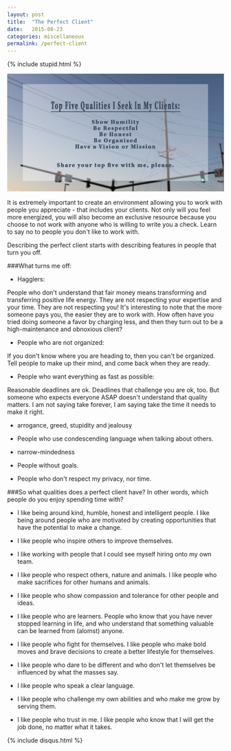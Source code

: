 ```yaml
---
layout: post
title:  "The Perfect Client"
date:   2015-08-23
categories: miscellaneous
permalink: /perfect-client
---
```

{% include stupid.html %}

![Top Five Qualities I Seek In My Clients](/assets/perfect_client.png)

It is extremely important to create an environment allowing you to work with people you appreciate - that includes your clients. Not only will you feel more energized, you will also become an exclusive resource because you choose to not work with anyone who is willing to write you a check. Learn to say no to people you don't like to work with.

Describing the perfect client starts with describing features in people that turn you off.

###What turns me off:

- Hagglers:

People who don't understand that fair money means transforming and transferring positive life energy. They are not respecting your expertise and your time. They are not respecting you! It's interesting to note that the more someone pays you, the easier they are to work with. How often have you tried doing someone a favor by charging less, and then they turn out to be a high-maintenance and obnoxious client?

- People who are not organized:

If you don't know where you are heading to, then you can't be organized. Tell people to make up their mind, and come back when they are ready.

- People who want everything as fast as possible:

Reasonable deadlines are ok. Deadlines that challenge you are ok, too. But someone who expects everyone ASAP doesn't understand that quality matters. I am not saying take forever, I am saying take the time it needs to make it right.

- arrogance, greed, stupidity and jealousy

- People who use condescending language when talking about others.

- narrow-mindedness

- People without goals.

- People who don't respect my privacy, nor time.

###So what qualities does a perfect client have? In other words, which people do you enjoy spending time with?

- I like being around kind, humble, honest and intelligent people. I like being around people who are motivated by creating opportunities that have the potential to make a change.

- I like people who inspire others to improve themselves.

- I like working with people that I could see myself hiring onto my own team.

- I like people who respect others, nature and animals. I like people who make sacrifices for other humans and animals.

- I like people who show compassion and tolerance for other people and ideas.

- I like people who are learners. People who know that you have never stopped learning in life, and who understand that something valuable can be learned from (alomst) anyone.

- I like people who fight for themselves. I like people who make bold moves and brave decisions to create a better lifestyle for themselves.

- I like people who dare to be different and who don't let themselves be influenced by what the masses say.

- I like people who speak a clear language.

- I like people who challenge my own abilities and who make me grow by serving them.

- I like people who trust in me. I like people who know that I will get the job done, no matter what it takes.




{% include disqus.html %}
